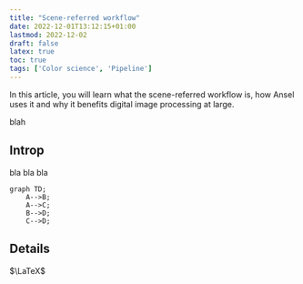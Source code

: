 ```yaml
---
title: "Scene-referred workflow"
date: 2022-12-01T13:12:15+01:00
lastmod: 2022-12-02
draft: false
latex: true
toc: true
tags: ['Color science', 'Pipeline']
---
```


In this article, you will learn what the scene-referred workflow is, how Ansel uses it and why it benefits digital image processing at large.

<!--more-->

blah

## Introp

bla bla bla

```mermaid
graph TD;
    A-->B;
    A-->C;
    B-->D;
    C-->D;
```

## Details

$\LaTeX$
